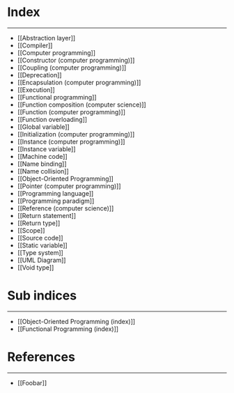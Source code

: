 # Index
---
- [[Abstraction layer]]
- [[Compiler]]
- [[Computer programming]]
- [[Constructor (computer programming)]]
- [[Coupling (computer programming)]]
- [[Deprecation]]
- [[Encapsulation (computer programming)]]
- [[Execution]]
- [[Functional programming]]
- [[Function composition (computer science)]]
- [[Function (computer programming)]]
- [[Function overloading]]
- [[Global variable]]
- [[Initialization (computer programming)]]
- [[Instance (computer programming)]]
- [[Instance variable]]
- [[Machine code]]
- [[Name binding]]
- [[Name collision]]
- [[Object-Oriented Programming]]
- [[Pointer (computer programming)]]
- [[Programming language]]
- [[Programming paradigm]]
- [[Reference (computer science)]]
- [[Return statement]]
- [[Return type]]
- [[Scope]]
- [[Source code]]
- [[Static variable]]
- [[Type system]]
- [[UML Diagram]]
- [[Void type]]

# Sub indices
---
- [[Object-Oriented Programming (index)]]
- [[Functional Programming (index)]]

# References
---
- [[Foobar]]